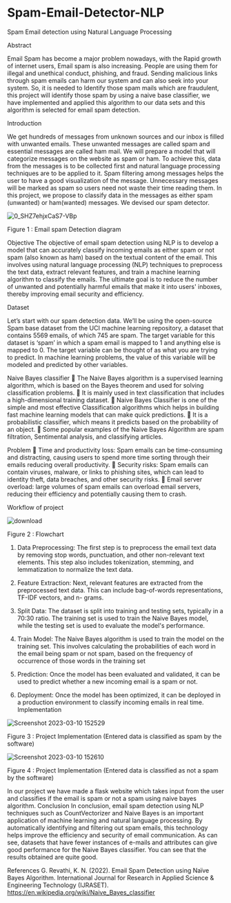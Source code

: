 # Spam-Email-Detector-NLP
 Spam Email detection using Natural Language Processing


Abstract

Email Spam has become a major problem nowadays, with the Rapid growth of internet
users, Email spam is also increasing. People are using them for illegal and unethical
conduct, phishing, and fraud. Sending malicious links through spam emails can harm our
system and can also seek into your system. So, it is needed to Identify those spam mails
which are fraudulent, this project will identify those spam by using a naive base
classifier, we have implemented and applied this algorithm to our data sets and this
algorithm is selected for email spam detection.

Introduction

We get hundreds of messages from unknown sources and our inbox is filled with
unwanted emails. These unwanted messages are called spam and essential messages
are called ham mail. We will prepare a model that will categorize messages on the
website as spam or ham. To achieve this, data from the messages is to be collected first
and natural language processing techniques are to be applied to it. Spam filtering
among messages helps the user to have a good visualization of the message.
Unnecessary messages will be marked as spam so users need not waste their time
reading them. In this project, we propose to classify data in the messages as either spam
(unwanted) or ham(wanted) messages. We devised our spam detector.

![0_SHZ7ehjxCaS7-VBp](https://user-images.githubusercontent.com/54437743/224354937-45de1671-d9d4-4f34-8592-7a625ce25eed.png)


Figure 1 : Email spam Detection diagram

Objective
The objective of email spam detection using NLP is to develop a model that can
accurately classify incoming emails as either spam or not spam (also known as ham)
based on the textual content of the email. This involves using natural language
processing (NLP) techniques to preprocess the text data, extract relevant features, and
train a machine learning algorithm to classify the emails. The ultimate goal is to reduce
the number of unwanted and potentially harmful emails that make it into users&#39;
inboxes, thereby improving email security and efficiency.

Dataset

Let’s start with our spam detection data. We’ll be using the open-source Spam base
dataset from the UCI machine learning repository, a dataset that contains 5569 emails,
of which 745 are spam.
The target variable for this dataset is ‘spam’ in which a spam email is mapped to 1 and
anything else is mapped to 0. The target variable can be thought of as what you are
trying to predict. In machine learning problems, the value of this variable will be
modeled and predicted by other variables.

Naive Bayes classifier
 The Naive Bayes algorithm is a supervised learning algorithm, which is based on
the Bayes theorem and used for solving classification problems.
 It is mainly used in text classification that includes a high-dimensional training
dataset.
 Naive Bayes Classifier is one of the simple and most effective Classification
algorithms which helps in building fast machine learning models that can make
quick predictions.
 It is a probabilistic classifier, which means it predicts based on the probability of
an object.
 Some popular examples of the Naive Bayes Algorithm are spam filtration,
Sentimental analysis, and classifying articles.

Problem
 Time and productivity loss: Spam emails can be time-consuming and distracting,
causing users to spend more time sorting through their emails reducing overall
productivity.
 Security risks: Spam emails can contain viruses, malware, or links to phishing
sites, which can lead to identity theft, data breaches, and other security risks.
 Email server overload: large volumes of spam emails can overload email servers,
reducing their efficiency and potentially causing them to crash.

Workflow of project

![download](https://user-images.githubusercontent.com/54437743/224355332-0da6abf3-ae35-43fc-9732-f48c4582f951.png)

Figure 2 : Flowchart

1. Data Preprocessing: The first step is to preprocess the email text data by
removing stop words, punctuation, and other non-relevant text elements. This
step also includes tokenization, stemming, and lemmatization to normalize the
text data.
2. Feature Extraction: Next, relevant features are extracted from the preprocessed
text data. This can include bag-of-words representations, TF-IDF vectors, and n-
grams.
3. Split Data: The dataset is split into training and testing sets, typically in a 70:30
ratio. The training set is used to train the Naive Bayes model, while the testing set
is used to evaluate the model&#39;s performance.
4. Train Model: The Naive Bayes algorithm is used to train the model on the training
set. This involves calculating the probabilities of each word in the email being
spam or not spam, based on the frequency of occurrence of those words in the
training set
5. Prediction: Once the model has been evaluated and validated, it can be used to
predict whether a new incoming email is a spam or not.

6. Deployment: Once the model has been optimized, it can be deployed in a
production environment to classify incoming emails in real time.
Implementation

![Screenshot 2023-03-10 152529](https://user-images.githubusercontent.com/54437743/224355662-d8f9044b-7106-45b1-bcd0-9cd2bc43043f.jpg)

Figure 3 : Project Implementation (Entered data is classified as spam by the software)

![Screenshot 2023-03-10 152610](https://user-images.githubusercontent.com/54437743/224355799-523c5fa5-928d-4aba-8fd7-c05765ab806c.jpg)

Figure 4 : Project Implementation (Entered data is classified as not a spam by the software)

In our project we have made a flask website which takes input from the user and
classifies if the email is spam or not a spam using naive bayes algorithm.
Conclusion
In conclusion, email spam detection using NLP techniques such as CountVectorizer and
Naive Bayes is an important application of machine learning and natural language
processing. By automatically identifying and filtering out spam emails, this technology
helps improve the efficiency and security of email communication. As can see, datasets
that have fewer instances of e-mails and attributes can give good performance for the
Naive Bayes classifier. You can see that the results obtained are quite good.



References
G. Revathi, K. N. (2022). Email Spam Detection using Naïve Bayes Algorithm. International Journal for
Research in Applied Science &amp; Engineering Technology (IJRASET).
https://en.wikipedia.org/wiki/Naive_Bayes_classifier
